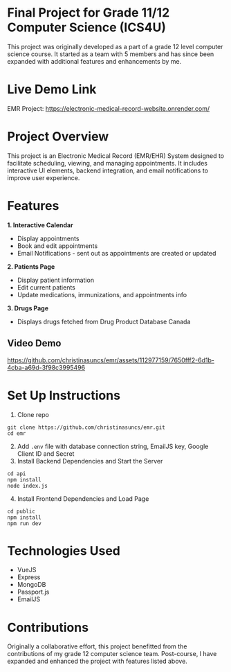 # Final Project for Grade 11/12 Computer Science (ICS4U)
This project was originally developed as a part of a grade 12 level computer science course. It started as a team with 5 members and has since been expanded with additional features and enhancements by me.

# Live Demo Link
EMR Project: https://electronic-medical-record-website.onrender.com/

# Project Overview
This project is an Electronic Medical Record (EMR/EHR) System designed to facilitate scheduling, viewing, and managing appointments. It includes interactive UI elements, backend integration, and email notifications to improve user experience.

# Features

**1. Interactive Calendar**
- Display appointments
- Book and edit appointments
- Email Notifications - sent out as appointments are created or updated

**2. Patients Page**
- Display patient information
- Edit current patients
- Update medications, immunizations, and appointments info

**3. Drugs Page**
- Displays drugs fetched from Drug Product Database Canada

## Video Demo


https://github.com/christinasuncs/emr/assets/112977159/7650fff2-6d1b-4cba-a69d-3f98c3995496



# Set Up Instructions
1. Clone repo
```
git clone https://github.com/christinasuncs/emr.git
cd emr
```
2. Add `.env` file with database connection string, EmailJS key, Google Client ID and Secret
3. Install Backend Dependencies and Start the Server
```
cd api
npm install
node index.js
```
4. Install Frontend Dependencies and Load Page
```
cd public
npm install
npm run dev
```

# Technologies Used
- VueJS
- Express
- MongoDB
- Passport.js
- EmailJS

# Contributions
Originally a collaborative effort, this project benefitted from the contributions of my grade 12 computer science team. Post-course, I have expanded and enhanced the project with features listed above.
